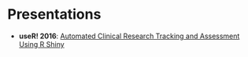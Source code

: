 # Presentations
- **useR! 2016**: [Automated Clinical Research Tracking and Assessment Using R Shiny](useR2016_shiny.pdf)
